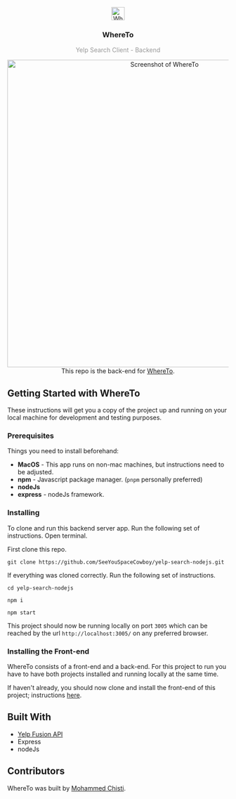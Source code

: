<p align="center">
  <img
    src="where-to-logo.png"
    alt="WhereTo"
    width="30" />
</p>
<h3 align="center">
  WhereTo
</h3>
<p align="center" style="color: #999;">Yelp Search Client - Backend</p>

<p align="center">
  <img
    src="where-to-shell.png"
    alt="Screenshot of WhereTo"
    width="700" />
    </br>
    This repo is the back-end for <a href="https://github.com/SeeYouSpaceCowboy/yelp-search-reactjs.git">WhereTo</a>.
</p>

## Getting Started with WhereTo
These instructions will get you a copy of the project up and running on your local machine for development and testing purposes.

### Prerequisites
Things you need to install beforehand:
* **MacOS** - This app runs on non-mac machines, but instructions need to be adjusted. 
* **npm** - Javascript package manager. (`pnpm` personally preferred)
* **nodeJs**
* **express** - nodeJs framework.

### Installing
To clone and run this backend server app. Run the following set of instructions.
Open terminal. 

First clone this repo. 
 ```shell
 git clone https://github.com/SeeYouSpaceCowboy/yelp-search-nodejs.git
```
If everything was cloned correctly. Run the following set of instructions. 
```shell
cd yelp-search-nodejs

npm i

npm start
```
 This project should now be running locally on port `3005` which can be reached by the url `http://localhost:3005/` on any preferred browser.

### Installing the Front-end
WhereTo consists of a front-end and a back-end. For this project to run you have to have both projects installed and running locally at the same time.

If haven't already, you should now clone and install the front-end of this project; instructions [here](https://github.com/SeeYouSpaceCowboy/yelp-search-reactjs.git).

## Built With
* [Yelp Fusion API](https://github.com/tonybadguy/yelp-fusion)
* Express
* nodeJs

## Contributors
WhereTo was built by [Mohammed Chisti](http://mohammedchisti.com).
